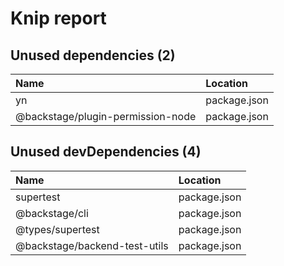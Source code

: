 # Knip report

## Unused dependencies (2)

| Name                              | Location     |
|:----------------------------------|:-------------|
| yn                                | package.json |
| @backstage/plugin-permission-node | package.json |

## Unused devDependencies (4)

| Name                          | Location     |
|:------------------------------|:-------------|
| supertest                     | package.json |
| @backstage/cli                | package.json |
| @types/supertest              | package.json |
| @backstage/backend-test-utils | package.json |

